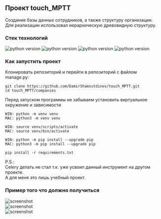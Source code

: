 ## Проект touch_MPTT

Создание базы данных сотрудников, а также структуру организации.<br>
Для реализации использовал иерархическую древовидную структуру.

### Стек технологий

![python version](https://img.shields.io/badge/Python-3.9-yellowgreen)
![python version](https://img.shields.io/badge/Django-4.1.5-yellowgreen)
![python version](https://img.shields.io/badge/djangorestframework-3.14.0-yellowgreen)
![python version](https://img.shields.io/badge/django--mptt-0.14.0-yellowgreen)

### Как запустить проект

Клонировать репозиторий и перейти в репозиторий с файлом manage.py:

```
git clone https://github.com/DamirShamsutdinov/touch_MPTT.git
cd touch_MPTT/companies
```

Перед запуском программы не забываем установить виртуальное окружение и
зависимости

```
WIN: python -m venv venv
MAC: python3 -m venv venv

WIN: source venv/scripts/activate
MAC: source venv/bin/activate

WIN: python -m pip install --upgrade pip
MAC: python3 -m pip install --upgrade pip

pip install -r requirements.txt
```

P.S.:
<br>Celery делать не стал т.к. уже усвоил данный инструмент на другом проекте.
<br>А для меня это лишь учебный проект.

### Пример того что должно получиться

![screenshot](https://github.com/DamirShamsutdinov/touch_MPTT/blob/main/1.jpg)<br>
![screenshot](https://github.com/DamirShamsutdinov/touch_MPTT/blob/main/2.jpg)<br>
![screenshot](https://github.com/DamirShamsutdinov/touch_MPTT/blob/main/3.jpg)
